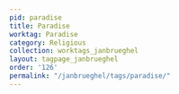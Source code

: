 ```yaml
---
pid: paradise
title: Paradise
worktag: Paradise
category: Religious
collection: worktags_janbrueghel
layout: tagpage_janbrueghel
order: '126'
permalink: "/janbrueghel/tags/paradise/"
---
```

